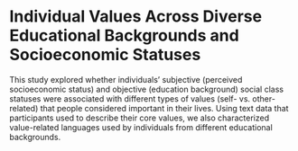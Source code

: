 # Individual Values Across Diverse Educational Backgrounds and Socioeconomic Statuses
This study explored whether individuals’ subjective (perceived socioeconomic status) and objective (education background) social class statuses were associated with different types of values (self- vs. other-related) that people considered important in their lives. Using text data that participants used to describe their core values, we also characterized value-related languages used by individuals from different educational backgrounds.
